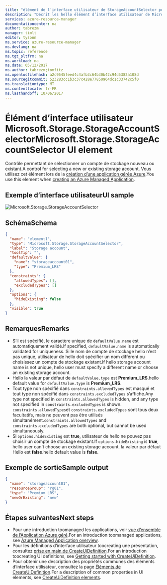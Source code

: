 ```yaml
---
title: "élément de l’interface utilisateur de StorageAccountSelector pour les applications gérées aaaAzure | Documents Microsoft"
description: "Décrit les hello élément d’interface utilisateur de Microsoft.Storage.StorageAccountSelector pour des Applications managées Azure"
services: azure-resource-manager
documentationcenter: na
author: tabrezm
manager: timlt
editor: tysonn
ms.service: azure-resource-manager
ms.devlang: na
ms.topic: reference
ms.tgt_pltfrm: na
ms.workload: na
ms.date: 05/12/2017
ms.author: tabrezm;tomfitz
ms.openlocfilehash: a2c9545feed4c4afb3c64b30b42c94d5382a108d
ms.sourcegitcommit: 523283cc1b3c37c428e77850964dc1c33742c5f0
ms.translationtype: MT
ms.contentlocale: fr-FR
ms.lasthandoff: 10/06/2017
---
```

# <a name="microsoftstoragestorageaccountselector-ui-element"></a><span data-ttu-id="6abc3-103">Élément d’interface utilisateur Microsoft.Storage.StorageAccountSelector</span><span class="sxs-lookup"><span data-stu-id="6abc3-103">Microsoft.Storage.StorageAccountSelector UI element</span></span>
<span data-ttu-id="6abc3-104">Contrôle permettant de sélectionner un compte de stockage nouveau ou existant.</span><span class="sxs-lookup"><span data-stu-id="6abc3-104">A control for selecting a new or existing storage account.</span></span> <span data-ttu-id="6abc3-105">Vous utilisez cet élément lors de la [création d’une application gérée Azure](managed-application-publishing.md).</span><span class="sxs-lookup"><span data-stu-id="6abc3-105">You use this element when [creating an Azure Managed Application](managed-application-publishing.md).</span></span>

## <a name="ui-sample"></a><span data-ttu-id="6abc3-106">Exemple d’interface utilisateur</span><span class="sxs-lookup"><span data-stu-id="6abc3-106">UI sample</span></span>
![Microsoft.Storage.StorageAccountSelector](./media/managed-application-elements/microsoft.storage.storageaccountselector.png)

## <a name="schema"></a><span data-ttu-id="6abc3-108">Schéma</span><span class="sxs-lookup"><span data-stu-id="6abc3-108">Schema</span></span>
```json
{
  "name": "element1",
  "type": "Microsoft.Storage.StorageAccountSelector",
  "label": "Storage account",
  "toolTip": "",
  "defaultValue": {
    "name": "storageaccount01",
    "type": "Premium_LRS"
  },
  "constraints": {
    "allowedTypes": [],
    "excludedTypes": []
  },
  "options": {
    "hideExisting": false
  },
  "visible": true
}
```

## <a name="remarks"></a><span data-ttu-id="6abc3-109">Remarques</span><span class="sxs-lookup"><span data-stu-id="6abc3-109">Remarks</span></span>
- <span data-ttu-id="6abc3-110">S’il est spécifié, le caractère unique de `defaultValue.name` est automatiquement validé.</span><span class="sxs-lookup"><span data-stu-id="6abc3-110">If specified, `defaultValue.name` is automatically validated for uniqueness.</span></span> <span data-ttu-id="6abc3-111">Si le nom de compte de stockage hello n’est pas unique, utilisateur de hello doit spécifier un nom différent ou choisissez un compte de stockage existant.</span><span class="sxs-lookup"><span data-stu-id="6abc3-111">If hello storage account name is not unique, hello user must specify a different name or choose an existing storage account.</span></span>
- <span data-ttu-id="6abc3-112">Hello la valeur par défaut de `defaultValue.type` est **Premium_LRS**.</span><span class="sxs-lookup"><span data-stu-id="6abc3-112">hello default value for `defaultValue.type` is **Premium_LRS**.</span></span>
- <span data-ttu-id="6abc3-113">Tout type non spécifié dans `constraints.allowedTypes` est masqué et tout type non spécifié dans `constraints.excludedTypes` s’affiche.</span><span class="sxs-lookup"><span data-stu-id="6abc3-113">Any type not specified in `constraints.allowedTypes` is hidden, and any type not specified in `constraints.excludedTypes` is shown.</span></span>
<span data-ttu-id="6abc3-114">`constraints.allowedTypes`et `constraints.excludedTypes` sont tous deux facultatifs, mais ne peuvent pas être utilisés simultanément.</span><span class="sxs-lookup"><span data-stu-id="6abc3-114">`constraints.allowedTypes` and `constraints.excludedTypes` are both optional, but cannot be used simultaneously.</span></span>
- <span data-ttu-id="6abc3-115">Si `options.hideExisting` est **true**, utilisateur de hello ne pouvez pas choisir un compte de stockage existant.</span><span class="sxs-lookup"><span data-stu-id="6abc3-115">If `options.hideExisting` is **true**, hello user can't choose an existing storage account.</span></span> <span data-ttu-id="6abc3-116">la valeur par défaut Hello est **false**.</span><span class="sxs-lookup"><span data-stu-id="6abc3-116">hello default value is **false**.</span></span>


## <a name="sample-output"></a><span data-ttu-id="6abc3-117">Exemple de sortie</span><span class="sxs-lookup"><span data-stu-id="6abc3-117">Sample output</span></span>
```json
{
  "name": "storageaccount01",
  "resourceGroup": "rg01",
  "type": "Premium_LRS",
  "newOrExisting": "new"
}
```

## <a name="next-steps"></a><span data-ttu-id="6abc3-118">Étapes suivantes</span><span class="sxs-lookup"><span data-stu-id="6abc3-118">Next steps</span></span>
* <span data-ttu-id="6abc3-119">Pour une introduction toomanaged les applications, voir [vue d’ensemble de l’Application Azure géré](managed-application-overview.md).</span><span class="sxs-lookup"><span data-stu-id="6abc3-119">For an introduction toomanaged applications, see [Azure Managed Application overview](managed-application-overview.md).</span></span>
* <span data-ttu-id="6abc3-120">Pour les définitions d’interface utilisateur toocreating une présentation, consultez [prise en main de CreateUiDefinition](managed-application-createuidefinition-overview.md).</span><span class="sxs-lookup"><span data-stu-id="6abc3-120">For an introduction toocreating UI definitions, see [Getting started with CreateUiDefinition](managed-application-createuidefinition-overview.md).</span></span>
* <span data-ttu-id="6abc3-121">Pour obtenir une description des propriétés communes des éléments d’interface utilisateur, consultez la page [Éléments de CreateUiDefinition](managed-application-createuidefinition-elements.md).</span><span class="sxs-lookup"><span data-stu-id="6abc3-121">For a description of common properties in UI elements, see [CreateUiDefinition elements](managed-application-createuidefinition-elements.md).</span></span>

